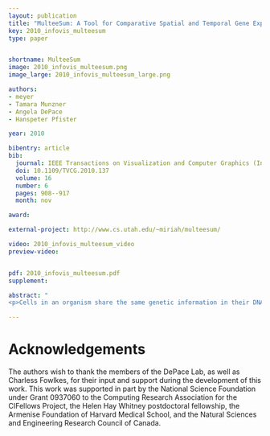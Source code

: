 ```yaml
---
layout: publication
title: "MulteeSum: A Tool for Comparative Spatial and Temporal Gene Expression Data"
key: 2010_infovis_multeesum
type: paper


shortname: MulteeSum
image: 2010_infovis_multeesum.png
image_large: 2010_infovis_multeesum_large.png

authors:
- meyer
- Tamara Munzner
- Angela DePace
- Hanspeter Pfister

year: 2010

bibentry: article
bib:
  journal: IEEE Transactions on Visualization and Computer Graphics (InfoVis)
  doi: 10.1109/TVCG.2010.137
  volume: 16
  number: 6
  pages: 908--917
  month: nov

award: 

external-project: http://www.cs.utah.edu/~miriah/multeesum/

video: 2010_infovis_multeesum_video
preview-video:


pdf: 2010_infovis_multeesum.pdf
supplement:

abstract: "
<p>Cells in an organism share the same genetic information in their DNA, but have very different forms and behavior because of the selective expression of subsets of their genes. The widely used approach of measuring gene expression over time from a tissue sample using techniques such as microarrays or sequencing do not provide information about the spatial position within the tissue where these genes are expressed. In contrast, we are working with biologists who use techniques that measure gene expression in every individual cell of entire fruitfly embryos over an hour of their development, and do so for multiple closely-related subspecies of Drosophila. These scientists are faced with the challenge of integrating temporal gene expression data with the spatial location of cells and, moreover, comparing this data across multiple related species. We have worked with these biologists over the past two years to develop MulteeSum, a visualization system that supports inspection and curation of data sets showing gene expression over time, in conjunction with the spatial location of the cells where the genes are expressed--it is the first tool to support comparisons across multiple such data sets. MulteeSum is part of a general and flexible framework we developed with our collaborators that is built around multiple summaries for each cell, allowing the biologists to explore the results of computations that mix spatial information, gene expression measurements over time, and data from multiple related species or organisms. We justify our design decisions based on specific descriptions of the analysis needs of our collaborators, and provide anecdotal evidence of the efficacy of MulteeSum through a series of case studies.</p>"

---
```


# Acknowledgements

The authors wish to thank the members of the DePace Lab, as well as
Charless Fowlkes, for their input and support during the development
of this work. This work was supported in part by the National Science
Foundation under Grant 0937060 to the Computing Research Association for the CIFellows Project, the Helen Hay Whitney postdoctoral
fellowship, the Armenise Foundation of Harvard Medical School, and
the Natural Sciences and Engineering Research Council of Canada.
